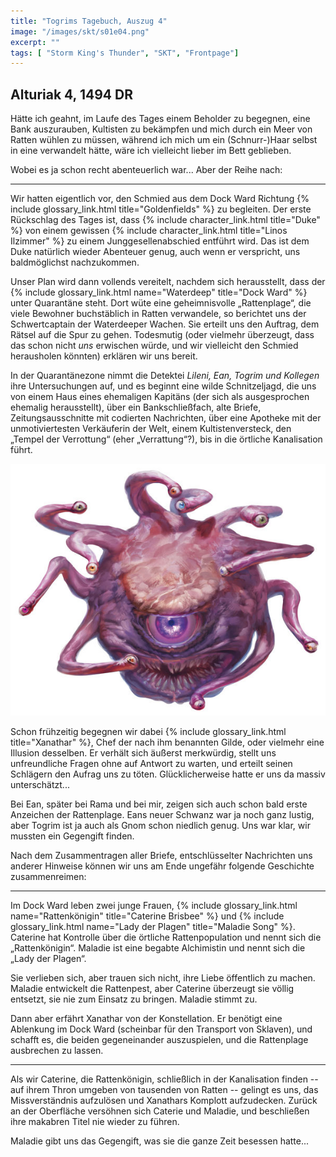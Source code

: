 ```yaml
---
title: "Togrims Tagebuch, Auszug 4"
image: "/images/skt/s01e04.png"
excerpt: ""
tags: [ "Storm King's Thunder", "SKT", "Frontpage"]
---
```


## Alturiak 4, 1494 DR

Hätte ich geahnt, im Laufe des Tages einem Beholder zu begegnen, eine Bank
auszurauben, Kultisten zu bekämpfen und mich durch ein Meer von Ratten wühlen
zu müssen, während ich mich um ein (Schnurr-)Haar selbst in eine verwandelt
hätte, wäre ich vielleicht lieber im Bett geblieben.

Wobei es ja schon recht abenteuerlich war... Aber der Reihe nach:

---

Wir hatten eigentlich vor, den Schmied aus dem Dock Ward Richtung {% include
glossary_link.html title="Goldenfields" %} zu begleiten. Der erste Rückschlag
des Tages ist, dass {% include character_link.html title="Duke" %} von einem
gewissen {% include character_link.html title="Linos Ilzimmer" %} zu einem
Junggesellenabschied entführt wird. Das ist dem Duke natürlich wieder
Abenteuer genug, auch wenn er verspricht, uns baldmöglichst nachzukommen.

Unser Plan wird dann vollends vereitelt, nachdem sich herausstellt, dass der
{% include glossary_link.html name="Waterdeep" title="Dock Ward" %} unter Quarantäne steht. Dort
wüte eine geheimnisvolle „Rattenplage“, die viele Bewohner buchstäblich in
Ratten verwandele, so berichtet uns der Schwertcaptain der Waterdeeper
Wachen. Sie erteilt uns den Auftrag, dem Rätsel auf die Spur zu gehen.
Todesmutig (oder vielmehr überzeugt, dass das schon nicht *uns* erwischen würde,
und wir vielleicht den Schmied herausholen könnten) erklären wir uns bereit.

In der Quarantänezone nimmt die Detektei _Lileni, Ean, Togrim und Kollegen_ ihre
Untersuchungen auf, und es beginnt eine wilde Schnitzeljagd, die uns von einem
Haus eines ehemaligen Kapitäns (der sich als ausgesprochen ehemalig
herausstellt), über ein Bankschließfach, alte Briefe, Zeitungsausschnitte mit
codierten Nachrichten, über eine Apotheke mit der unmotiviertesten Verkäuferin
der Welt, einem Kultistenversteck, den „Tempel der Verrottung“ (eher
„Verrattung“?), bis in die örtliche Kanalisation führt.

<img src='/images/skt/beholder.jpg' class="auto" />

Schon frühzeitig begegnen wir dabei {% include glossary_link.html
title="Xanathar" %}, Chef der nach ihm benannten Gilde, oder vielmehr eine Illusion desselben.
Er verhält sich äußerst merkwürdig, stellt uns unfreundliche Fragen ohne auf
Antwort zu warten, und erteilt seinen Schlägern den Aufrag uns zu töten.
Glücklicherweise hatte er uns da massiv unterschätzt...

Bei Ean, später bei Rama und bei mir, zeigen sich auch schon bald erste Anzeichen
der Rattenplage. Eans neuer Schwanz war ja noch ganz lustig, aber Togrim ist
ja auch als Gnom schon niedlich genug. Uns war klar, wir mussten ein Gegengift
finden.

Nach dem Zusammentragen aller Briefe, entschlüsselter Nachrichten uns anderer
Hinweise können wir uns am Ende ungefähr folgende Geschichte zusammenreimen:

---

Im Dock Ward leben zwei junge Frauen, {% include glossary_link.html
name="Rattenkönigin" title="Caterine Brisbee" %} und {% include
glossary_link.html name="Lady der Plagen" title="Maladie Song" %}. Caterine hat
Kontrolle über die örtliche Rattenpopulation und nennt sich die „Rattenkönigin“.
Maladie ist eine begabte Alchimistin und nennt sich die „Lady der Plagen“.

Sie verlieben sich, aber trauen sich nicht, ihre Liebe öffentlich zu machen.
Maladie entwickelt die Rattenpest, aber Caterine überzeugt sie völlig entsetzt,
sie nie zum Einsatz zu bringen. Maladie stimmt zu.

Dann aber erfährt Xanathar von der Konstellation. Er benötigt eine
Ablenkung im Dock Ward (scheinbar für den Transport von Sklaven), und schafft
es, die beiden gegeneinander auszuspielen, und die Rattenplage ausbrechen zu
lassen.

---

Als wir Caterine, die Rattenkönigin, schließlich in der Kanalisation finden --
auf ihrem Thron umgeben von tausenden von Ratten -- gelingt es uns, das
Missverständnis aufzulösen und Xanathars Komplott aufzudecken. Zurück an der
Oberfläche versöhnen sich Caterie und Maladie, und beschließen ihre makabren
Titel nie wieder zu führen.

Maladie gibt uns das Gegengift, was sie die ganze Zeit besessen hatte...
